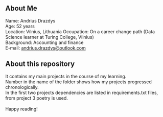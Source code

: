 ## About Me
Name: Andrius Drazdys<br>
Age: 52 years<br>
Location: Vilnius, Lithuania
Occupation: On a career change path (Data Science learner at Turing College, Vilnius)<br>
Background: Accounting and finance<br>
E-mail: andrius.drazdys@outlook.com<br>

## About this repository
It contains my main projects in the course of my learning.<br>
Number in the name of the folder shows how my projects progressed chronologically.<br>
In the first two projects dependencies are listed in requirements.txt files, from project 3 poetry is used.<br>
<br>
Happy reading!<br>

